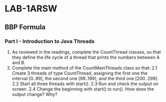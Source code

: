 # LAB-1ARSW

## BBP Formula
### Part I - Introduction to Java Threads
1. As reviewed in the readings, complete the CountThread classes, so that they define the life cycle of a thread that prints the numbers between A and B. 
2. Complete the main method of the CountMainThreads class so that: 
2.1 Create 3 threads of type CountThread, assigning the first one the interval [0..99], the second one [99..199], and the third one [200..299]. 
2.2 Start all three threads with start(). 
2.3 Run and check the output on screen. 
2.4 Change the beginning with start() to run(). How does the output change? Why?
